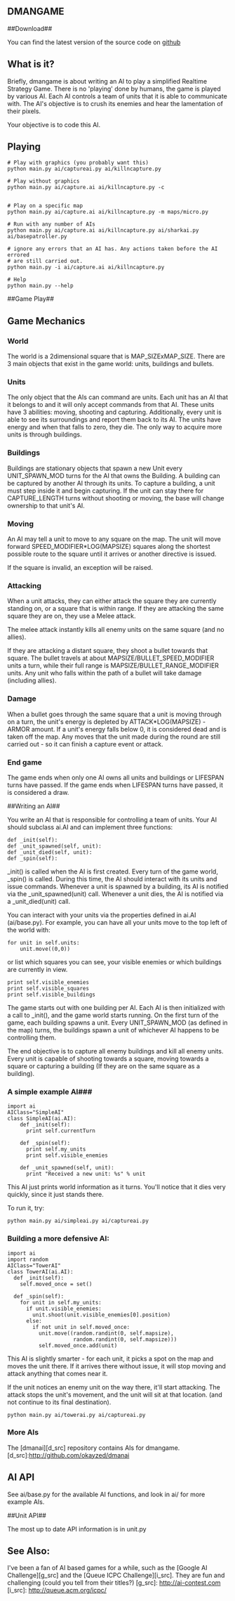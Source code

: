 DMANGAME
--------

##Download##

You can find the latest version of the source code on [github][]

[github]:http://github.com/okayzed/dmangame

## What is it? ##

Briefly, dmangame is about writing an AI to play a simplified Realtime Strategy
Game.  There is no 'playing' done by humans, the game is played by various AI.
Each AI controls a team of units that it is able to communicate with.  The AI's
objective is to crush its enemies and hear the lamentation of their pixels.

Your objective is to code this AI.

## Playing ##

    # Play with graphics (you probably want this)
    python main.py ai/captureai.py ai/killncapture.py

    # Play without graphics
    python main.py ai/capture.ai ai/killncapture.py -c


    # Play on a specific map
    python main.py ai/capture.ai ai/killncapture.py -m maps/micro.py

    # Run with any number of AIs
    python main.py ai/capture.ai ai/killncapture.py ai/sharkai.py ai/basepatroller.py

    # ignore any errors that an AI has. Any actions taken before the AI errored
    # are still carried out.
    python main.py -i ai/capture.ai ai/killncapture.py

    # Help
    python main.py --help

##Game Play##

## Game Mechanics ##

### World ###
The world is a 2dimensional square that is MAP_SIZExMAP_SIZE. There are 3 main
objects that exist in the game world: units, buildings and bullets.

### Units ###

The only object that the AIs can command are units. Each unit has an AI that it
belongs to and it will only accept commands from that AI. These units have 3
abilities: moving, shooting and capturing.  Additionally, every unit is able to
see its surroundings and report them back to its AI. The units have energy and
when that falls to zero, they die. The only way to acquire more units is through
buildings.

### Buildings ###

Buildings are stationary objects that spawn a new Unit every UNIT_SPAWN_MOD
turns for the AI that owns the Building. A building can be captured by another
AI through its units. To capture a building, a unit must step inside it and
begin capturing. If the unit can stay there for CAPTURE_LENGTH turns without
shooting or moving, the base will change ownership to that unit's AI.

### Moving ###
An AI may tell a unit to move to any square on the map. The unit will move
forward SPEED_MODIFIER*LOG(MAPSIZE) squares along the shortest possible route
to the square until it arrives or another directive is issued.

If the square is invalid, an exception will be raised.

### Attacking ###
When a unit attacks, they can either attack the square they are currently
standing on, or a square that is within range.  If they are attacking the same
square they are on, they use a Melee attack.

The melee attack instantly kills all enemy units on the same square (and no
allies).

If they are attacking a distant square, they shoot a bullet towards that
square. The bullet travels at about MAPSIZE/BULLET_SPEED_MODIFIER units a turn,
while their full range is MAPSIZE/BULLET_RANGE_MODIFIER units. Any unit who
falls within the path of a bullet will take damage (including allies).

### Damage ###

When a bullet goes through the same square that a unit is moving through on a
turn, the unit's energy is depleted by ATTACK*LOG(MAPSIZE) - ARMOR amount. If a
unit's energy falls below 0, it is considered dead and is taken off the map.
Any moves that the unit made during the round are still carried out - so it can
finish a capture event or attack.

### End game ###

The game ends when only one AI owns all units and buildings or LIFESPAN turns
have passed.  If the game ends when LIFESPAN turns have passed, it is
considered a draw.

##Writing an AI##

You write an AI that is responsible for controlling a team of
units. Your AI should subclass ai.AI and can implement three functions:

    def _init(self):
    def _unit_spawned(self, unit):
    def _unit_died(self, unit):
    def _spin(self):

\_init() is called when the AI is first created. Every turn of
the game world, \_spin() is called. During this time, the AI
should interact with its units and issue commands. Whenever a
unit is spawned by a building, its AI is notified via the
\_unit\_spawned(unit) call. Whenever a unit dies, the AI is notified via a \_unit\_died(unit) call.

You can interact with your units via the properties defined
in ai.AI (ai/base.py). For example, you can have all your
units move to the top left of the world with:

    for unit in self.units:
        unit.move((0,0))

or list which squares you can see, your visible enemies or which buildings are currently in view.

    print self.visible_enemies
    print self.visible_squares
    print self.visible_buildings



The game starts out with one building per AI. Each AI is then initialized with
a call to \_init(), and the game world starts running. On the first turn of the
game, each building spawns a unit. Every UNIT_SPAWN_MOD (as defined in the map)
turns, the buildings spawn a unit of whichever AI happens to be controlling
them.

The end objective is to capture all enemy buildings and kill all enemy units.
Every unit is capable of shooting towards a square, moving towards a square or
capturing a building (If they are on the same square as a building).

### A simple example AI###

    import ai
    AIClass="SimpleAI"
    class SimpleAI(ai.AI):
        def _init(self):
          print self.currentTurn

        def _spin(self):
          print self.my_units
          print self.visible_enemies

        def _unit_spawned(self, unit):
          print "Received a new unit: %s" % unit


This AI just prints world information as it turns. You'll notice that it dies
very quickly, since it just stands there.

To run it, try:

    python main.py ai/simpleai.py ai/captureai.py

### Building a more defensive AI: ###


    import ai
    import random
    AIClass="TowerAI"
    class TowerAI(ai.AI):
      def _init(self):
        self.moved_once = set()

      def _spin(self):
        for unit in self.my_units:
          if unit.visible_enemies:
            unit.shoot(unit.visible_enemies[0].position)
          else:
            if not unit in self.moved_once:
              unit.move((random.randint(0, self.mapsize),
                         random.randint(0, self.mapsize)))
              self.moved_once.add(unit)

This AI is slightly smarter - for each unit, it picks a spot on the map and
moves the unit there. If it arrives there without issue, it will stop moving
and attack anything that comes near it.

If the unit notices an enemy unit on the way there, it'll start attacking. The
attack stops the unit's movement, and the unit will sit at that location. (and
not continue to its final destination).

    python main.py ai/towerai.py ai/captureai.py

### More AIs ###

The [dmanai][d_src] repository contains AIs for dmangame.
[d_src]:http://github.com/okayzed/dmanai

## AI API ##

See ai/base.py for the available AI functions, and look in ai/ for more example AIs.

##Unit API##

The most up to date API information is in unit.py

See Also:
---------
I've been a fan of AI based games for a while, such as the [Google AI
Challenge][g_src] and the [Queue ICPC Challenge][i_src]. They are fun and challenging
(could you tell from their titles?)
[g_src]: http://ai-contest.com
[i_src]: http://queue.acm.org/icpc/

